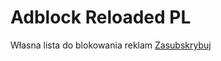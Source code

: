 # Adblock Reloaded PL
Własna lista do blokowania reklam
[Zasubskrybuj](https://raw.githubusercontent.com/moniga9/Adblock-Reloaded-PL/main/Adblock_Reloaded_PL.txt)
